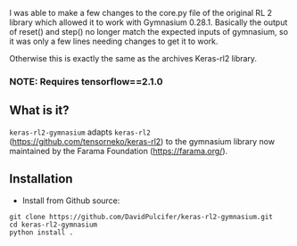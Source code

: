 I was able to make a few changes to the core.py file of the original RL 2 library which allowed it to work with Gymnasium 0.28.1. Basically the output of reset() and step() no longer match the expected inputs of gymnasium, so it was only a few lines needing changes to get it to work.

Otherwise this is exactly the same as the archives Keras-rl2 library.

### NOTE: Requires tensorflow==2.1.0


## What is it?

`keras-rl2-gymnasium` adapts `keras-rl2` (https://github.com/tensorneko/keras-rl2) to the gymnasium library now maintained by the Farama Foundation (https://farama.org/).


## Installation

- Install from Github source:

```
git clone https://github.com/DavidPulcifer/keras-rl2-gymnasium.git
cd keras-rl2-gymnasium
python install .
```

